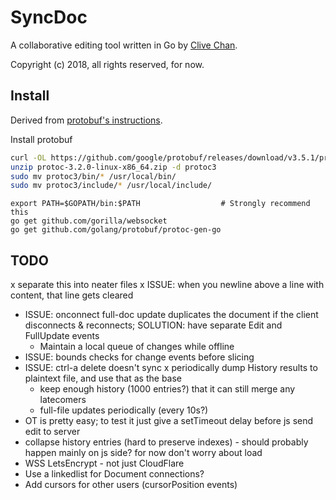 # SyncDoc

A collaborative editing tool written in Go by [Clive Chan](https://clive.io).

Copyright (c) 2018, all rights reserved, for now.

## Install

Derived from [protobuf's instructions](https://developers.google.com/protocol-buffers/docs/gotutorial#compiling-your-protocol-buffers).

Install protobuf
```bash
curl -OL https://github.com/google/protobuf/releases/download/v3.5.1/protoc-3.5.1-linux-x86_64.zip
unzip protoc-3.2.0-linux-x86_64.zip -d protoc3
sudo mv protoc3/bin/* /usr/local/bin/
sudo mv protoc3/include/* /usr/local/include/
```


```
export PATH=$GOPATH/bin:$PATH                  # Strongly recommend this
go get github.com/gorilla/websocket
go get github.com/golang/protobuf/protoc-gen-go
```

## TODO

x separate this into neater files
x ISSUE: when you newline above a line with content, that line gets cleared
- ISSUE: onconnect full-doc update duplicates the document if the client disconnects & reconnects; SOLUTION: have separate Edit and FullUpdate events
  - Maintain a local queue of changes while offline
- ISSUE: bounds checks for change events before slicing
- ISSUE: ctrl-a delete doesn't sync
x periodically dump History results to plaintext file, and use that as the base
  - keep enough history (1000 entries?) that it can still merge any latecomers
  - full-file updates periodically (every 10s?)
- OT is pretty easy; to test it just give a setTimeout delay before js send edit to server
- collapse history entries (hard to preserve indexes) - should probably happen mainly on js side? for now don't worry about load
- WSS LetsEncrypt - not just CloudFlare
- Use a linkedlist for Document connections?
- Add cursors for other users (cursorPosition events)
